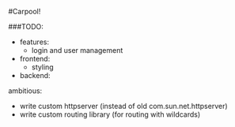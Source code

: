 #Carpool!

###TODO:
- features:
  - login and user management
- frontend:
  - styling
- backend:

ambitious:
  - write custom httpserver (instead of old com.sun.net.httpserver)
  - write custom routing library (for routing with wildcards)  